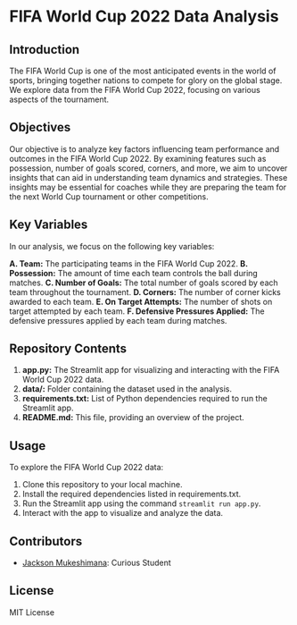 # FIFA World Cup 2022 Data Analysis

## Introduction
The FIFA World Cup is one of the most anticipated events in the world of sports, bringing together nations to compete for glory on the global stage. We explore data from the FIFA World Cup 2022, focusing on various aspects of the tournament.

## Objectives
Our objective is to analyze key factors influencing team performance and outcomes in the FIFA World Cup 2022. By examining features such as possession, number of goals scored, corners, and more, we aim to uncover insights that can aid in understanding team dynamics and strategies. These insights may be essential for coaches while they are preparing the team for the next World Cup tournament or other competitions.

## Key Variables
In our analysis, we focus on the following key variables:

**A. Team:** The participating teams in the FIFA World Cup 2022.
**B. Possession:** The amount of time each team controls the ball during matches.
**C. Number of Goals:** The total number of goals scored by each team throughout the tournament.
**D. Corners:** The number of corner kicks awarded to each team.
**E. On Target Attempts:** The number of shots on target attempted by each team.
**F. Defensive Pressures Applied:** The defensive pressures applied by each team during matches.

## Repository Contents
1. **app.py:** The Streamlit app for visualizing and interacting with the FIFA World Cup 2022 data.
2. **data/:** Folder containing the dataset used in the analysis.
3. **requirements.txt:** List of Python dependencies required to run the Streamlit app.
4. **README.md:** This file, providing an overview of the project.

## Usage
To explore the FIFA World Cup 2022 data:

1. Clone this repository to your local machine.
2. Install the required dependencies listed in requirements.txt.
3. Run the Streamlit app using the command `streamlit run app.py`.
4. Interact with the app to visualize and analyze the data.

## Contributors
- [Jackson Mukeshimana](https://github.com/Jackson-Mu): Curious Student

## License
MIT License
